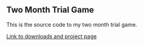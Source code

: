 ## Two Month Trial Game

This is the source code to my two month trial game.

[Link to downloads and project page](https://jameskellyportfolio.com/trial-game.html)